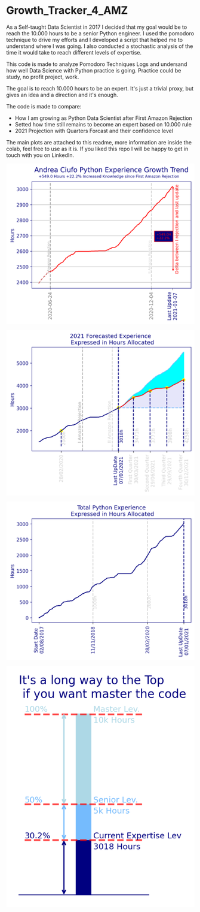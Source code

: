 # Growth_Tracker_4_AMZ

As a Self-taught Data Scientist in 2017 I decided that my goal would be to reach the 10.000 hours to be a senior Python engineer. 
I used the pomodoro technique to drive my efforts and I developed a script that helped me to understand where I was going. 
I also conducted a stochastic analysis of the time it would take to reach different levels of expertise. 

This code is made to analyze Pomodoro Techniques Logs and undersand how well Data Science with Python practice is going. 
Practice could be study, no profit project, work.

The goal is to reach 10.000 hours to be an expert. 
It's just a trivial proxy, but gives an idea and a direction and it's enough. 

The code is made to compare: 


*   How I am growing as Python Data Scientist after First Amazon Rejection
*   Setted how time still remains to become an expert based on 10.000 rule
*   2021 Projection with Quarters Forcast and their confidence level

The main plots are attached to this readme, more information are inside the colab, feel free to use as it is. 
If you liked this repo I will be happy to get in touch with you on LinkedIn.

![Since First Rejection](https://github.com/uomodellamansarda/Growth_Tracker_4_AMZ/blob/main/since_first_rejection.png?raw=true)

![2021 Forecast](https://github.com/uomodellamansarda/Growth_Tracker_4_AMZ/blob/main/forcast2021.png?raw=true)

![Absolute_Growth](https://github.com/uomodellamansarda/Growth_Tracker_4_AMZ/blob/main/absolutegrowth.png?raw=true)

![Hours_Remaining](https://github.com/uomodellamansarda/Growth_Tracker_4_AMZ/blob/main/hoursremaining.png?raw=true)
